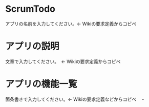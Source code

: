 # ScrumTodo
アプリの名前を入力してください。<- Wikiの要求定義からコピペ

# アプリの説明
文章で入力してください。　<- Wikiの要求定義からコピペ

# アプリの機能一覧
箇条書きで入力してください。<- Wikiの要求定義などからコピペ
　- 
